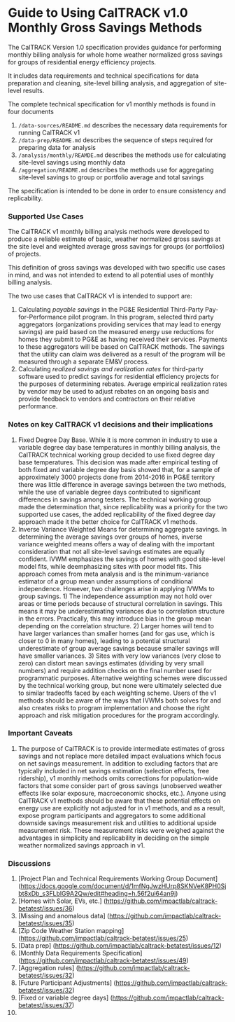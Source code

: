 # Guide to Using CalTRACK v1.0 Monthly Gross Savings Methods

The CalTRACK Version 1.0 specification provides guidance for performing monthly billing analysis for whole home weather normalized gross savings for groups of residential energy efficiency projects.

It includes data requirements and technical specifications for data preparation and cleaning, site-level billing analysis, and aggregation of site-level results.

The complete technical specification for v1 monthly methods is found in four documents

1. `/data-sources/README.md` describes the necessary data requirements for running CalTRACK v1
2. `/data-prep/README.md` describes the sequence of steps required for preparing data for analysis
3. `/analysis/monthly/REAMDE.md` describes the methods use for calculating site-level savings using monthly data
4. `/aggregation/README.md` describes the methods use for aggregating site-level savings to group or portfolio average and total savings

The specification is intended to be done in order to ensure consistency and replicability.

### Supported Use Cases

The CalTRACK v1 monthly billing analysis methods were developed to produce a reliable estimate of basic, weather normalized gross savings at the site level and weighted average gross savings for groups (or portfolios) of projects.

This definition of gross savings was developed with two specific use cases in mind, and was not intended to extend to all potential uses of monthly billing analysis.

The two use cases that CalTRACK v1 is intended to support are:

1. Calculating *payable savings* in the PG&E Residential Third-Party Pay-for-Performance pilot program. In this program, selected third party aggregators (organizations providing services that may lead to energy savings) are paid  based on the measured energy use reductions for homes they submit to PG&E as having received their services. Payments to these aggregators will be based on CalTRACK methods. The savings that the utility can claim was delivered as a result of the program will be measured through a separate EM&V process.
2. Calculating *realized savings and realization rates* for third-party software used to predict savings for residential efficiency projects for the purposes of determining rebates. Average empirical realization rates by vendor may be used to adjust rebates on an ongoing basis and provide feedback to vendors and contractors on their relative performance.  

### Notes on key CalTRACK v1 decisions and their implications

1. Fixed Degree Day Base. While it is more common in industry to use a variable degree day base temperatures in monthly billing analysis, the CalTRACK technical working group decided to use fixed degree day base temperatures. This decision was made after empirical testing of both fixed and variable degree day basis showed that, for a sample of approximately 3000 projects done from 2014-2016 in PG&E territory there was little difference in average savings between the two methods, while the use of variable degree days contributed to significant differences in savings among testers. The technical working group made the determination that, since replicability was a priority for the two supported use cases, the added replicability of the fixed degree day approach made it the better choice for CalTRACK v1 methods.
2. Inverse Variance Weighted Means for determining aggregate savings. In determining the average savings over groups of homes, inverse variance weighted means offers a way of dealing with the important consideration that not all site-level savings estimates are equally confident. IVWM emphasizes the savings of homes with good site-level model fits, while deemphasizing sites with poor model fits. This approach comes from meta analysis and is the minimum-variance estimator of a group mean under assumptions of conditional independence. However, two challenges arise in applying IVWMs to group savings. 1) The independence assumption may not hold over areas or time periods because of structural correlation in savings. This means it may be underestimating variances due to correlation structure in the errors. Practically, this may introduce bias in the group mean depending on the correlation structure. 2) Larger homes will tend to have larger variances than smaller homes (and for gas use, which is closer to 0 in many homes), leading to a potential structural underestimate of group average savings because smaller savings will have smaller variances. 3) Sites with very low variances (very close to zero) can distort mean savings estimates (dividing by very small numbers) and require addition checks on the final number used for programmatic purposes. Alternative weighting schemes were discussed by the technical working group, but none were ultimately selected due to similar tradeoffs faced by each weighting scheme. Users of the v1 methods should be aware of the ways that IVWMs both solves for and also creates risks to program implementation and choose the right approach and risk mitigation procedures for the program accordingly.

### Important Caveats

1. The purpose of CalTRACK is to provide intermediate estimates of gross savings and not replace more detailed impact evaluations which focus on net savings measurement. In addition to excluding factors that are typically included in net savings estimation (selection effects, free ridership), v1 monthly methods omits corrections for population-wide factors that some consider part of gross savings (unobserved weather effects like solar exposure, macroeconomic shocks, etc.). Anyone using CalTRACK v1 methods should be aware that these potential effects on energy use are explicitly not adjusted for in v1 methods, and as a result, expose program participants and aggregators to some additional downside savings measurement risk and utilities to additional upside measurement risk. These measurement risks were weighed against the advantages in simplicity and replicability in deciding on the simple weather normalized savings approach in v1.

### Discussions

1. [Project Plan and Technical Requirements Working Group Document] (https://docs.google.com/document/d/1mfNgJwzHUrp8SKNVeK8PH0Sjbt8xDb_s3FLblG9A2Qw/edit#heading=h.56f2ui64an9j)
2. [Homes with Solar, EVs, etc.] (https://github.com/impactlab/caltrack-betatest/issues/36)
3. [Missing and anomalous data] (https://github.com/impactlab/caltrack-betatest/issues/35)
4. [Zip Code Weather Station mapping] (https://github.com/impactlab/caltrack-betatest/issues/25)
5. [Data prep] (https://github.com/impactlab/caltrack-betatest/issues/12)
6. [Monthly Data Requirements Specification] (https://github.com/impactlab/caltrack-betatest/issues/49)
7. [Aggregation rules] (https://github.com/impactlab/caltrack-betatest/issues/32)
8. [Future Participant Adjustments] (https://github.com/impactlab/caltrack-betatest/issues/32)
9. [Fixed or variable degree days] (https://github.com/impactlab/caltrack-betatest/issues/37)
10. 
